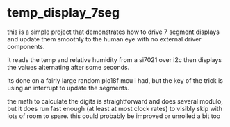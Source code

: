 # temp_display_7seg
this is a simple project that demonstrates how to drive 7 segment displays and update them smoothly to the human eye with no external driver components.

it reads the temp and relative humidity from a si7021 over i2c then displays the values alternating after some seconds.

its done on a fairly large random pic18f mcu i had, but the key of the trick is using an interrupt to update the segments.

the math to calculate the digits is straightforward and does several modulo, but it does run fast enough (at least at most clock rates) to visibly skip with 
lots of room to spare. this could probably be improved or unrolled a bit too

